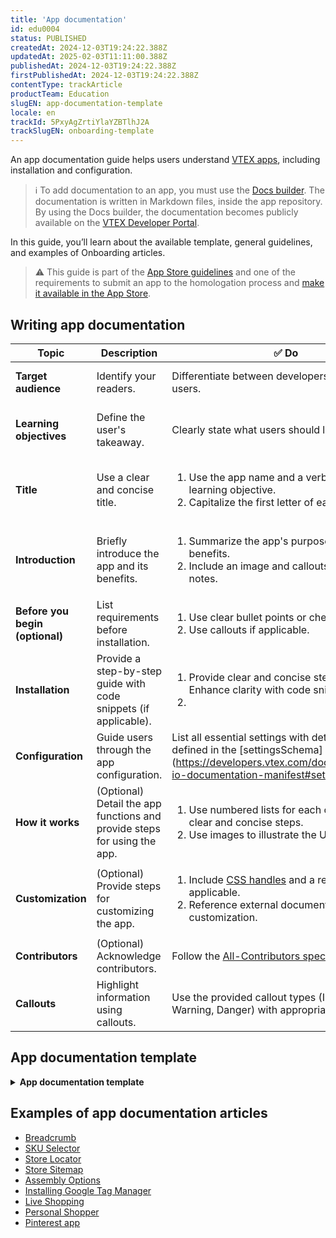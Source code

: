 ```yaml
---
title: 'App documentation'
id: edu0004
status: PUBLISHED
createdAt: 2024-12-03T19:24:22.388Z
updatedAt: 2025-02-03T11:11:00.388Z
publishedAt: 2024-12-03T19:24:22.388Z
firstPublishedAt: 2024-12-03T19:24:22.388Z
contentType: trackArticle
productTeam: Education
slugEN: app-documentation-template
locale: en
trackId: 5PxyAgZrtiYlaYZBTlhJ2A
trackSlugEN: onboarding-template
---
```


An app documentation guide helps users understand [VTEX apps](https://developers.vtex.com/docs/guides/vtex-io-documentation-what-is-a-vtex-app), including installation and configuration.

> ℹ️ To add documentation to an app, you must use the [Docs builder](https://developers.vtex.com/docs/guides/vtex-io-documentation-docs-builder). The documentation is written in Markdown files, inside the app repository. By using the Docs builder, the documentation becomes publicly available on the [VTEX Developer Portal](https://developers.vtex.com/).

In this guide, you’ll learn about the available template, general guidelines, and examples of Onboarding articles. 

> ⚠️ This guide is part of the [App Store guidelines](https://developers.vtex.com/docs/guides/vtex-io-documentation-homologation-requirements-for-vtex-app-store) and one of the requirements to submit an app to the homologation process and [make it available in the App Store](https://developers.vtex.com/docs/guides/vtex-io-documentation-homologation-requirements-for-vtex-app-store).

## Writing app documentation

| **Topic** | **Description** | **✅ Do** | **❌ Don’t** |
| --- | --- | --- | --- |
| **Target audience** | Identify your readers. | Differentiate between developers and business users. | Assume a single audience. |
| **Learning objectives** | Define the user's takeaway. | Clearly state what users should learn. | Leave learning goals ambiguous. |
| **Title** | Use a clear and concise title. | <ol><li>Use the app name and a verb describing the learning objective.</li><li>Capitalize the first letter of each word.</li></ol> | Include punctuation, version numbers, or the word `App`. |
| **Introduction** | Briefly introduce the app and its benefits. | <ol><li>Summarize the app's purpose and user benefits.</li><li>Include an image and callouts for important notes.</li></ol>| Focus solely on technical details. |
| **Before you begin (optional)** | List requirements before installation. | <ol><li>Use clear bullet points or checklists.</li><li>Use callouts if applicable.</li></ol> | Write lengthy paragraphs explaining prerequisites. |
| **Installation** | Provide a step-by-step guide with code snippets (if applicable). | <ol><li>Provide clear and concise steps.<br></li>Enhance clarity with code snippets.<li></li></ol> | Skip steps or lack specific instructions. |
| **Configuration** | Guide users through the app configuration. | List all essential settings with detailed steps as defined in the \[settingsSchema\](https://developers.vtex.com/docs/guides/vtex-io-documentation-manifest#settingsschema). | Omit configuration details. |
| **How it works** | (Optional) Detail the app functions and provide steps for using the app. | <ol><li>Use numbered lists for each operation, with clear and concise steps.</li><li>Use images to illustrate the UI.</li></ol> | Skip steps or lack specific instructions. |
| **Customization** | (Optional) Provide steps for customizing the app. | <ol><li>Include <a href="https://developers.vtex.com/vtex-developer-docs/docs/vtex-io-documentation-using-css-handles-for-store-customization">CSS handles</a> and a related table if applicable.</li><li>Reference external documentation for CSS customization.</li></ol> | Ignore customization options. |
| **Contributors** | (Optional) Acknowledge contributors. | Follow the [All-Contributors specification](https://github.com/all-contributors/all-contributors). | Omit recognition of contributors. |
| **Callouts** | Highlight information using callouts. | Use the provided callout types (Information, Warning, Danger) with appropriate messages. | Use generic text to highlight information. |

## App documentation template

<details>
<summary><b>App documentation template</b></summary>

```md
# {Insert the app name}

`\{insert app name\}` `\{app's purpose starting with a verb\}` so you can `\{job to be done\}`.

![insert-an-image-preview](/)

## Before you begin

You need to have `\{insert what the user needs to have: an account in another platform, CLI, knowledge about another app, etc.\}`.

If you don't have `\{insert what the user needs to have and how to get it\}`.

## Installation

1. [Install](https://developers.vtex.com/vtex-developer-docs/docs/vtex-io-documentation-installing-an-app) the `\{insert app name\}` app in the desired VTEX account by running `vtex install \{appVendor\}.\{appName\}` in your terminal.
2. (Optional, for frontend apps) Open the store Store Theme app directory in your code editor.
3. (Optional, for frontend apps) Open the app `manifest.json file` and add the `\{insert app name\}` app under the `peerDependencies` field.


      "peerDependencies": {
          "vtex.{appName}": "{appVersion}"
      }
      

4. (Optional, for frontend apps) Declare the `\{insert app name\}` app in the desired template. For example:

      "store.home": {
          "blocks": [
      +     "{app-name}",
          ]
      },

*![insert-an-image-preview](/)*

## Configuration

Once you have installed the app, you can `\{describe the app's configuration in the VTEX Admin as defined in the settingsSchema[https://developers.vtex.com/docs/guides/vtex-io-documentation-manifest#settingsschema], for example\}`.

1. `First step`.
2. `Second step`.
3. `Third step`.

## Customization (Optional, for frontend apps)

To apply CSS customizations to this and other blocks, follow the instructions in [Using CSS Handles for store customization](https://developers.vtex.com/vtex-developer-docs/docs/vtex-io-documentation-using-css-handles-for-store-customization).

| CSS Handles |
| ------------------ |
| csshandlesName |
| csshandlesName |
| csshandlesName |

## How the app works (optional)

Use this section for [Admin apps](https://learn.vtex.com/docs/course-admin-lang-en) when the app requires user interaction beyond the Admin configuration.

`\{Detail what can be done with the app and provide the steps to perform each operation.}\`

## Contributors

Thanks go to these wonderful people:

- `\{insert the GitHub username\}`

This project follows the [all-contributors](https://github.com/all-contributors/all-contributors) specification. Contributions of any kind are welcome.
```

</details>

## Examples of app documentation articles

- [Breadcrumb](https://developers.vtex.com/docs/apps/vtex.breadcrumb)
- [SKU Selector](https://developers.vtex.com/docs/apps/vtex.store-components/skuselector)
- [Store Locator](https://developers.vtex.com/docs/apps/vtex.store-locator)
- [Store Sitemap](https://developers.vtex.com/docs/apps/vtex.store-sitemap)
- [Assembly Options](https://developers.vtex.com/docs/guides/assembly-options-app)
- [Installing Google Tag Manager](https://developers.vtex.com/docs/guides/vtex-io-documentation-installing-google-tag-manager)
- [Live Shopping](https://developers.vtex.com/docs/apps/vtexventures.livestreaming)
- [Personal Shopper](https://developers.vtex.com/docs/apps/vtexventures.personal-shopper-free)
- [Pinterest app](https://developers.vtex.com/docs/apps/pinterestpartnerbr.pinterest@1.x)